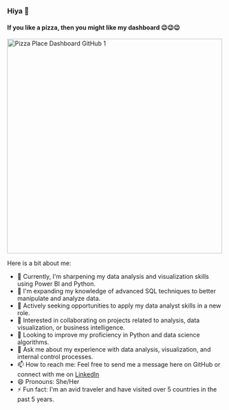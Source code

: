 ### Hiya 👋 
#### If you like a pizza, then you might like my dashboard 😉😉😉

<img src="https://user-images.githubusercontent.com/125134618/230761484-9e77d631-f724-46a6-af36-8ae73ed45cb5.jpg" alt="Pizza Place Dashboard GitHub 1" width="500">


Here is a bit about me:
- 🔭 Currently, I'm sharpening my data analysis and visualization skills using Power BI and Python.
- 🌱 I'm expanding my knowledge of advanced SQL techniques to better manipulate and analyze data.
- 💼 Actively seeking opportunities to apply my data analyst skills in a new role.
- 👯 Interested in collaborating on projects related to analysis, data visualization, or business intelligence.
- 🤔 Looking to improve my proficiency in Python and data science algorithms.
- 💬 Ask me about my experience with data analysis, visualization, and internal control processes.
- 📫 How to reach me: Feel free to send me a message here on GitHub or connect with me on [LinkedIn](https://www.linkedin.com/in/tolanitoluwa-awoliyi-%F0%9F%8C%88-b45077145/)
- 😄 Pronouns: She/Her
- ⚡ Fun fact: I'm an avid traveler and have visited over 5 countries in the past 5 years.
